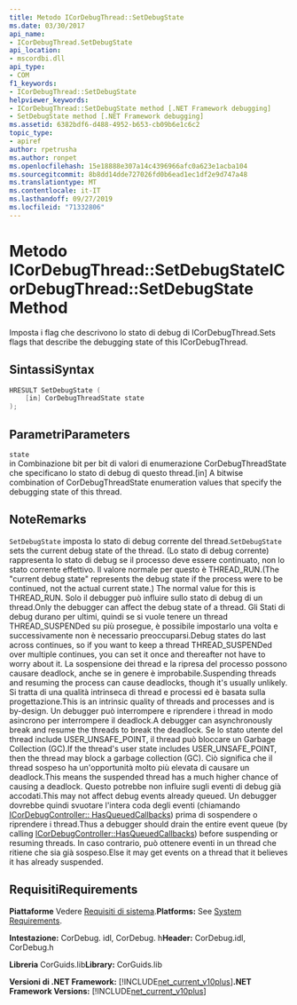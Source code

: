 ```yaml
---
title: Metodo ICorDebugThread::SetDebugState
ms.date: 03/30/2017
api_name:
- ICorDebugThread.SetDebugState
api_location:
- mscordbi.dll
api_type:
- COM
f1_keywords:
- ICorDebugThread::SetDebugState
helpviewer_keywords:
- ICorDebugThread::SetDebugState method [.NET Framework debugging]
- SetDebugState method [.NET Framework debugging]
ms.assetid: 6382bdf6-d488-4952-b653-cb09b6e1c6c2
topic_type:
- apiref
author: rpetrusha
ms.author: ronpet
ms.openlocfilehash: 15e18888e307a14c4396966afc0a623e1acba104
ms.sourcegitcommit: 8b8dd14dde727026fd0b6ead1ec1df2e9d747a48
ms.translationtype: MT
ms.contentlocale: it-IT
ms.lasthandoff: 09/27/2019
ms.locfileid: "71332806"
---
```

# <a name="icordebugthreadsetdebugstate-method"></a><span data-ttu-id="b08e8-102">Metodo ICorDebugThread::SetDebugState</span><span class="sxs-lookup"><span data-stu-id="b08e8-102">ICorDebugThread::SetDebugState Method</span></span>
<span data-ttu-id="b08e8-103">Imposta i flag che descrivono lo stato di debug di ICorDebugThread.</span><span class="sxs-lookup"><span data-stu-id="b08e8-103">Sets flags that describe the debugging state of this ICorDebugThread.</span></span>  
  
## <a name="syntax"></a><span data-ttu-id="b08e8-104">Sintassi</span><span class="sxs-lookup"><span data-stu-id="b08e8-104">Syntax</span></span>  
  
```cpp  
HRESULT SetDebugState (  
    [in] CorDebugThreadState state  
);  
```  
  
## <a name="parameters"></a><span data-ttu-id="b08e8-105">Parametri</span><span class="sxs-lookup"><span data-stu-id="b08e8-105">Parameters</span></span>  
 `state`  
 <span data-ttu-id="b08e8-106">in Combinazione bit per bit di valori di enumerazione CorDebugThreadState che specificano lo stato di debug di questo thread.</span><span class="sxs-lookup"><span data-stu-id="b08e8-106">[in] A bitwise combination of CorDebugThreadState enumeration values that specify the debugging state of this thread.</span></span>  
  
## <a name="remarks"></a><span data-ttu-id="b08e8-107">Note</span><span class="sxs-lookup"><span data-stu-id="b08e8-107">Remarks</span></span>  
 <span data-ttu-id="b08e8-108">`SetDebugState` imposta lo stato di debug corrente del thread.</span><span class="sxs-lookup"><span data-stu-id="b08e8-108">`SetDebugState` sets the current debug state of the thread.</span></span> <span data-ttu-id="b08e8-109">(Lo stato di debug corrente) rappresenta lo stato di debug se il processo deve essere continuato, non lo stato corrente effettivo. Il valore normale per questo è THREAD_RUN.</span><span class="sxs-lookup"><span data-stu-id="b08e8-109">(The "current debug state" represents the debug state if the process were to be continued, not the actual current state.) The normal value for this is THREAD_RUN.</span></span> <span data-ttu-id="b08e8-110">Solo il debugger può influire sullo stato di debug di un thread.</span><span class="sxs-lookup"><span data-stu-id="b08e8-110">Only the debugger can affect the debug state of a thread.</span></span> <span data-ttu-id="b08e8-111">Gli Stati di debug durano per ultimi, quindi se si vuole tenere un thread THREAD_SUSPENDed su più prosegue, è possibile impostarlo una volta e successivamente non è necessario preoccuparsi.</span><span class="sxs-lookup"><span data-stu-id="b08e8-111">Debug states do last across continues, so if you want to keep a thread THREAD_SUSPENDed over multiple continues, you can set it once and thereafter not have to worry about it.</span></span> <span data-ttu-id="b08e8-112">La sospensione dei thread e la ripresa del processo possono causare deadlock, anche se in genere è improbabile.</span><span class="sxs-lookup"><span data-stu-id="b08e8-112">Suspending threads and resuming the process can cause deadlocks, though it's usually unlikely.</span></span> <span data-ttu-id="b08e8-113">Si tratta di una qualità intrinseca di thread e processi ed è basata sulla progettazione.</span><span class="sxs-lookup"><span data-stu-id="b08e8-113">This is an intrinsic quality of threads and processes and is by-design.</span></span> <span data-ttu-id="b08e8-114">Un debugger può interrompere e riprendere i thread in modo asincrono per interrompere il deadlock.</span><span class="sxs-lookup"><span data-stu-id="b08e8-114">A debugger can asynchronously break and resume the threads to break the deadlock.</span></span> <span data-ttu-id="b08e8-115">Se lo stato utente del thread include USER_UNSAFE_POINT, il thread può bloccare un Garbage Collection (GC).</span><span class="sxs-lookup"><span data-stu-id="b08e8-115">If the thread's user state includes USER_UNSAFE_POINT, then the thread may block a garbage collection (GC).</span></span> <span data-ttu-id="b08e8-116">Ciò significa che il thread sospeso ha un'opportunità molto più elevata di causare un deadlock.</span><span class="sxs-lookup"><span data-stu-id="b08e8-116">This means the suspended thread has a much higher chance of causing a deadlock.</span></span> <span data-ttu-id="b08e8-117">Questo potrebbe non influire sugli eventi di debug già accodati.</span><span class="sxs-lookup"><span data-stu-id="b08e8-117">This may not affect debug events already queued.</span></span> <span data-ttu-id="b08e8-118">Un debugger dovrebbe quindi svuotare l'intera coda degli eventi (chiamando [ICorDebugController:: HasQueuedCallbacks](../../../../docs/framework/unmanaged-api/debugging/icordebugcontroller-hasqueuedcallbacks-method.md)) prima di sospendere o riprendere i thread.</span><span class="sxs-lookup"><span data-stu-id="b08e8-118">Thus a debugger should drain the entire event queue (by calling [ICorDebugController::HasQueuedCallbacks](../../../../docs/framework/unmanaged-api/debugging/icordebugcontroller-hasqueuedcallbacks-method.md)) before suspending or resuming threads.</span></span> <span data-ttu-id="b08e8-119">In caso contrario, può ottenere eventi in un thread che ritiene che sia già sospeso.</span><span class="sxs-lookup"><span data-stu-id="b08e8-119">Else it may get events on a thread that it believes it has already suspended.</span></span>  
  
## <a name="requirements"></a><span data-ttu-id="b08e8-120">Requisiti</span><span class="sxs-lookup"><span data-stu-id="b08e8-120">Requirements</span></span>  
 <span data-ttu-id="b08e8-121">**Piattaforme** Vedere [Requisiti di sistema](../../../../docs/framework/get-started/system-requirements.md).</span><span class="sxs-lookup"><span data-stu-id="b08e8-121">**Platforms:** See [System Requirements](../../../../docs/framework/get-started/system-requirements.md).</span></span>  
  
 <span data-ttu-id="b08e8-122">**Intestazione:** CorDebug. idl, CorDebug. h</span><span class="sxs-lookup"><span data-stu-id="b08e8-122">**Header:** CorDebug.idl, CorDebug.h</span></span>  
  
 <span data-ttu-id="b08e8-123">**Libreria** CorGuids.lib</span><span class="sxs-lookup"><span data-stu-id="b08e8-123">**Library:** CorGuids.lib</span></span>  
  
 <span data-ttu-id="b08e8-124">**Versioni di .NET Framework:** [!INCLUDE[net_current_v10plus](../../../../includes/net-current-v10plus-md.md)]</span><span class="sxs-lookup"><span data-stu-id="b08e8-124">**.NET Framework Versions:** [!INCLUDE[net_current_v10plus](../../../../includes/net-current-v10plus-md.md)]</span></span>

